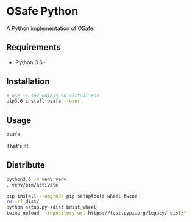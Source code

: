 # OSafe Python

A Python implementation of OSafe.

## Requirements

-  Python 3.6+

## Installation

```bash
# use --user unless in virtual env
pip3.6 install osafe --user
```

## Usage

```bash
osafe
```

That's it!

## Distribute

```bash
python3.6 -m venv venv
. venv/bin/activate

pip install --upgrade pip setuptools wheel twine
rm -rf dist/
python setup.py sdist bdist_wheel
twine upload --repository-url https://test.pypi.org/legacy/ dist/*
```
